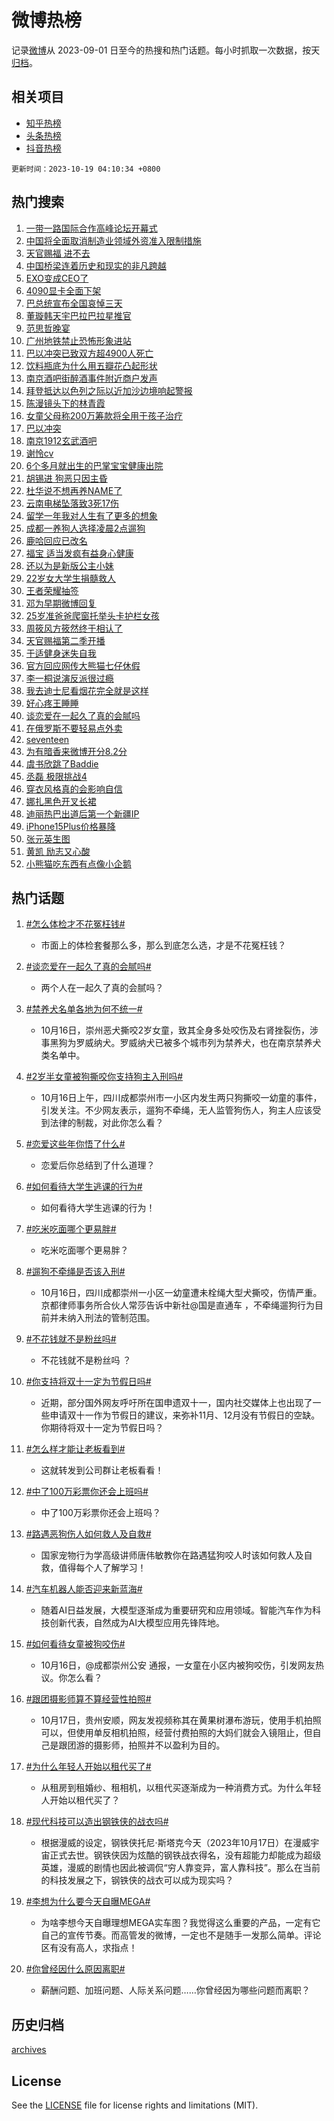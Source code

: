 # 微博热榜

记录[微博](https://www.weibo.com)从 2023-09-01 日至今的热搜和热门话题。每小时抓取一次数据，按天[归档](archives)。

## 相关项目

- [知乎热榜](https://github.com/hotarchive/zhihu)
- [头条热榜](https://github.com/hotarchive/toutiao)
- [抖音热榜](https://github.com/hotarchive/douyin)


`更新时间：2023-10-19 04:10:34 +0800`

## 热门搜索

1. [一带一路国际合作高峰论坛开幕式](https://m.weibo.cn/search?containerid=100103type%3D1%26t%3D10%26q%3D%23%E4%B8%80%E5%B8%A6%E4%B8%80%E8%B7%AF%E5%9B%BD%E9%99%85%E5%90%88%E4%BD%9C%E9%AB%98%E5%B3%B0%E8%AE%BA%E5%9D%9B%E5%BC%80%E5%B9%95%E5%BC%8F%23&stream_entry_id=51&isnewpage=1&extparam=seat%3D1%26filter_type%3Drealtimehot%26stream_entry_id%3D51%26c_type%3D51%26q%3D%2523%25E4%25B8%2580%25E5%25B8%25A6%25E4%25B8%2580%25E8%25B7%25AF%25E5%259B%25BD%25E9%2599%2585%25E5%2590%2588%25E4%25BD%259C%25E9%25AB%2598%25E5%25B3%25B0%25E8%25AE%25BA%25E5%259D%259B%25E5%25BC%2580%25E5%25B9%2595%25E5%25BC%258F%2523%26pos%3D0%26dgr%3D0%26cate%3D10103%26display_time%3D1697659833%26pre_seqid%3D169765983310701757716)
1. [中国将全面取消制造业领域外资准入限制措施](https://m.weibo.cn/search?containerid=100103type%3D1%26t%3D10%26q%3D%23%E4%B8%AD%E5%9B%BD%E5%B0%86%E5%85%A8%E9%9D%A2%E5%8F%96%E6%B6%88%E5%88%B6%E9%80%A0%E4%B8%9A%E9%A2%86%E5%9F%9F%E5%A4%96%E8%B5%84%E5%87%86%E5%85%A5%E9%99%90%E5%88%B6%E6%8E%AA%E6%96%BD%23&stream_entry_id=31&isnewpage=1&extparam=seat%3D1%26dgr%3D0%26filter_type%3Drealtimehot%26stream_entry_id%3D31%26c_type%3D31%26pos%3D0%26cate%3D5001%26lcate%3D5001%26q%3D%2523%25E4%25B8%25AD%25E5%259B%25BD%25E5%25B0%2586%25E5%2585%25A8%25E9%259D%25A2%25E5%258F%2596%25E6%25B6%2588%25E5%2588%25B6%25E9%2580%25A0%25E4%25B8%259A%25E9%25A2%2586%25E5%259F%259F%25E5%25A4%2596%25E8%25B5%2584%25E5%2587%2586%25E5%2585%25A5%25E9%2599%2590%25E5%2588%25B6%25E6%258E%25AA%25E6%2596%25BD%2523%26flag%3D2%26band_rank%3D1%26realpos%3D1%26display_time%3D1697659833%26pre_seqid%3D169765983310701757716)
1. [天官赐福 进不去](https://m.weibo.cn/search?containerid=100103type%3D1%26t%3D10%26q%3D%E5%A4%A9%E5%AE%98%E8%B5%90%E7%A6%8F+%E8%BF%9B%E4%B8%8D%E5%8E%BB&stream_entry_id=31&isnewpage=1&extparam=seat%3D1%26dgr%3D0%26filter_type%3Drealtimehot%26stream_entry_id%3D31%26c_type%3D31%26pos%3D1%26cate%3D5001%26lcate%3D5001%26q%3D%25E5%25A4%25A9%25E5%25AE%2598%25E8%25B5%2590%25E7%25A6%258F%2520%25E8%25BF%259B%25E4%25B8%258D%25E5%258E%25BB%26flag%3D0%26band_rank%3D2%26realpos%3D2%26display_time%3D1697659833%26pre_seqid%3D169765983310701757716)
1. [中国桥梁连着历史和现实的非凡跨越](https://m.weibo.cn/search?containerid=100103type%3D1%26t%3D10%26q%3D%23%E4%B8%AD%E5%9B%BD%E6%A1%A5%E6%A2%81%E8%BF%9E%E7%9D%80%E5%8E%86%E5%8F%B2%E5%92%8C%E7%8E%B0%E5%AE%9E%E7%9A%84%E9%9D%9E%E5%87%A1%E8%B7%A8%E8%B6%8A%23&stream_entry_id=31&isnewpage=1&extparam=seat%3D1%26dgr%3D0%26filter_type%3Drealtimehot%26stream_entry_id%3D31%26c_type%3D31%26pos%3D2%26cate%3D5001%26lcate%3D5001%26q%3D%2523%25E4%25B8%25AD%25E5%259B%25BD%25E6%25A1%25A5%25E6%25A2%2581%25E8%25BF%259E%25E7%259D%2580%25E5%258E%2586%25E5%258F%25B2%25E5%2592%258C%25E7%258E%25B0%25E5%25AE%259E%25E7%259A%2584%25E9%259D%259E%25E5%2587%25A1%25E8%25B7%25A8%25E8%25B6%258A%2523%26flag%3D0%26band_rank%3D3%26realpos%3D3%26display_time%3D1697659833%26pre_seqid%3D169765983310701757716)
1. [EXO变成CEO了](https://m.weibo.cn/search?containerid=100103type%3D1%26t%3D10%26q%3D%23EXO%E5%8F%98%E6%88%90CEO%E4%BA%86%23&stream_entry_id=31&isnewpage=1&extparam=seat%3D1%26dgr%3D0%26filter_type%3Drealtimehot%26stream_entry_id%3D31%26c_type%3D31%26pos%3D3%26cate%3D5001%26lcate%3D5001%26q%3D%2523EXO%25E5%258F%2598%25E6%2588%2590CEO%25E4%25BA%2586%2523%26flag%3D0%26band_rank%3D4%26realpos%3D4%26display_time%3D1697659833%26pre_seqid%3D169765983310701757716)
1. [4090显卡全面下架](https://m.weibo.cn/search?containerid=100103type%3D1%26t%3D10%26q%3D%234090%E6%98%BE%E5%8D%A1%E5%85%A8%E9%9D%A2%E4%B8%8B%E6%9E%B6%23&stream_entry_id=31&isnewpage=1&extparam=seat%3D1%26dgr%3D0%26filter_type%3Drealtimehot%26stream_entry_id%3D31%26c_type%3D31%26pos%3D4%26cate%3D5001%26lcate%3D5001%26q%3D%25234090%25E6%2598%25BE%25E5%258D%25A1%25E5%2585%25A8%25E9%259D%25A2%25E4%25B8%258B%25E6%259E%25B6%2523%26flag%3D0%26band_rank%3D5%26realpos%3D5%26display_time%3D1697659833%26pre_seqid%3D169765983310701757716)
1. [巴总统宣布全国哀悼三天](https://m.weibo.cn/search?containerid=100103type%3D1%26t%3D10%26q%3D%23%E5%B7%B4%E6%80%BB%E7%BB%9F%E5%AE%A3%E5%B8%83%E5%85%A8%E5%9B%BD%E5%93%80%E6%82%BC%E4%B8%89%E5%A4%A9%23&stream_entry_id=31&isnewpage=1&extparam=seat%3D1%26dgr%3D0%26filter_type%3Drealtimehot%26stream_entry_id%3D31%26c_type%3D31%26pos%3D5%26cate%3D5001%26lcate%3D5001%26q%3D%2523%25E5%25B7%25B4%25E6%2580%25BB%25E7%25BB%259F%25E5%25AE%25A3%25E5%25B8%2583%25E5%2585%25A8%25E5%259B%25BD%25E5%2593%2580%25E6%2582%25BC%25E4%25B8%2589%25E5%25A4%25A9%2523%26flag%3D2%26band_rank%3D6%26realpos%3D6%26display_time%3D1697659833%26pre_seqid%3D169765983310701757716)
1. [董璇韩天宇巴拉巴拉星推官](https://m.weibo.cn/search?containerid=100103type%3D1%26t%3D10%26q%3D%23%E8%91%A3%E7%92%87%E9%9F%A9%E5%A4%A9%E5%AE%87%E5%B7%B4%E6%8B%89%E5%B7%B4%E6%8B%89%E6%98%9F%E6%8E%A8%E5%AE%98%23&stream_entry_id=31&isnewpage=1&extparam=seat%3D1%26filter_type%3Drealtimehot%26stream_entry_id%3D31%26c_type%3D31%26pos%3D6%26cate%3D5001%26lcate%3D5001%26adid%3D208255%26dgr%3D0%26q%3D%2523%25E8%2591%25A3%25E7%2592%2587%25E9%259F%25A9%25E5%25A4%25A9%25E5%25AE%2587%25E5%25B7%25B4%25E6%258B%2589%25E5%25B7%25B4%25E6%258B%2589%25E6%2598%259F%25E6%258E%25A8%25E5%25AE%2598%2523%26band_rank%3D7%26topic_ad%3D1%26is_ad_pos%3D1%26display_time%3D1697659833%26pre_seqid%3D169765983310701757716)
1. [范思哲晚宴](https://m.weibo.cn/search?containerid=100103type%3D1%26t%3D10%26q%3D%E8%8C%83%E6%80%9D%E5%93%B2%E6%99%9A%E5%AE%B4&stream_entry_id=31&isnewpage=1&extparam=seat%3D1%26dgr%3D0%26filter_type%3Drealtimehot%26stream_entry_id%3D31%26c_type%3D31%26pos%3D7%26cate%3D5001%26lcate%3D5001%26q%3D%25E8%258C%2583%25E6%2580%259D%25E5%2593%25B2%25E6%2599%259A%25E5%25AE%25B4%26flag%3D16%26band_rank%3D7%26realpos%3D7%26display_time%3D1697659833%26pre_seqid%3D169765983310701757716)
1. [广州地铁禁止恐怖形象进站](https://m.weibo.cn/search?containerid=100103type%3D1%26t%3D10%26q%3D%23%E5%B9%BF%E5%B7%9E%E5%9C%B0%E9%93%81%E7%A6%81%E6%AD%A2%E6%81%90%E6%80%96%E5%BD%A2%E8%B1%A1%E8%BF%9B%E7%AB%99%23&stream_entry_id=31&isnewpage=1&extparam=seat%3D1%26dgr%3D0%26filter_type%3Drealtimehot%26stream_entry_id%3D31%26c_type%3D31%26pos%3D8%26cate%3D5001%26lcate%3D5001%26q%3D%2523%25E5%25B9%25BF%25E5%25B7%259E%25E5%259C%25B0%25E9%2593%2581%25E7%25A6%2581%25E6%25AD%25A2%25E6%2581%2590%25E6%2580%2596%25E5%25BD%25A2%25E8%25B1%25A1%25E8%25BF%259B%25E7%25AB%2599%2523%26flag%3D0%26band_rank%3D8%26realpos%3D8%26display_time%3D1697659833%26pre_seqid%3D169765983310701757716)
1. [巴以冲突已致双方超4900人死亡](https://m.weibo.cn/search?containerid=100103type%3D1%26t%3D10%26q%3D%23%E5%B7%B4%E4%BB%A5%E5%86%B2%E7%AA%81%E5%B7%B2%E8%87%B4%E5%8F%8C%E6%96%B9%E8%B6%854900%E4%BA%BA%E6%AD%BB%E4%BA%A1%23&stream_entry_id=31&isnewpage=1&extparam=seat%3D1%26dgr%3D0%26filter_type%3Drealtimehot%26stream_entry_id%3D31%26c_type%3D31%26pos%3D9%26cate%3D5001%26lcate%3D5001%26q%3D%2523%25E5%25B7%25B4%25E4%25BB%25A5%25E5%2586%25B2%25E7%25AA%2581%25E5%25B7%25B2%25E8%2587%25B4%25E5%258F%258C%25E6%2596%25B9%25E8%25B6%25854900%25E4%25BA%25BA%25E6%25AD%25BB%25E4%25BA%25A1%2523%26flag%3D0%26band_rank%3D9%26realpos%3D9%26display_time%3D1697659833%26pre_seqid%3D169765983310701757716)
1. [饮料瓶底为什么用五瓣花凸起形状](https://m.weibo.cn/search?containerid=100103type%3D1%26t%3D10%26q%3D%E9%A5%AE%E6%96%99%E7%93%B6%E5%BA%95%E4%B8%BA%E4%BB%80%E4%B9%88%E7%94%A8%E4%BA%94%E7%93%A3%E8%8A%B1%E5%87%B8%E8%B5%B7%E5%BD%A2%E7%8A%B6&stream_entry_id=31&isnewpage=1&extparam=seat%3D1%26dgr%3D0%26filter_type%3Drealtimehot%26stream_entry_id%3D31%26c_type%3D31%26pos%3D10%26cate%3D5001%26lcate%3D5001%26q%3D%25E9%25A5%25AE%25E6%2596%2599%25E7%2593%25B6%25E5%25BA%2595%25E4%25B8%25BA%25E4%25BB%2580%25E4%25B9%2588%25E7%2594%25A8%25E4%25BA%2594%25E7%2593%25A3%25E8%258A%25B1%25E5%2587%25B8%25E8%25B5%25B7%25E5%25BD%25A2%25E7%258A%25B6%26flag%3D0%26band_rank%3D10%26realpos%3D10%26display_time%3D1697659833%26pre_seqid%3D169765983310701757716)
1. [南京酒吧街醉酒事件附近商户发声](https://m.weibo.cn/search?containerid=100103type%3D1%26t%3D10%26q%3D%23%E5%8D%97%E4%BA%AC%E9%85%92%E5%90%A7%E8%A1%97%E9%86%89%E9%85%92%E4%BA%8B%E4%BB%B6%E9%99%84%E8%BF%91%E5%95%86%E6%88%B7%E5%8F%91%E5%A3%B0%23&stream_entry_id=31&isnewpage=1&extparam=seat%3D1%26dgr%3D0%26filter_type%3Drealtimehot%26stream_entry_id%3D31%26c_type%3D31%26pos%3D11%26cate%3D5001%26lcate%3D5001%26q%3D%2523%25E5%258D%2597%25E4%25BA%25AC%25E9%2585%2592%25E5%2590%25A7%25E8%25A1%2597%25E9%2586%2589%25E9%2585%2592%25E4%25BA%258B%25E4%25BB%25B6%25E9%2599%2584%25E8%25BF%2591%25E5%2595%2586%25E6%2588%25B7%25E5%258F%2591%25E5%25A3%25B0%2523%26flag%3D2%26band_rank%3D11%26realpos%3D11%26display_time%3D1697659833%26pre_seqid%3D169765983310701757716)
1. [拜登抵达以色列之际以近加沙边境响起警报](https://m.weibo.cn/search?containerid=100103type%3D1%26t%3D10%26q%3D%23%E6%8B%9C%E7%99%BB%E6%8A%B5%E8%BE%BE%E4%BB%A5%E8%89%B2%E5%88%97%E4%B9%8B%E9%99%85%E4%BB%A5%E8%BF%91%E5%8A%A0%E6%B2%99%E8%BE%B9%E5%A2%83%E5%93%8D%E8%B5%B7%E8%AD%A6%E6%8A%A5%23&stream_entry_id=31&isnewpage=1&extparam=seat%3D1%26dgr%3D0%26filter_type%3Drealtimehot%26stream_entry_id%3D31%26c_type%3D31%26pos%3D12%26cate%3D5001%26lcate%3D5001%26q%3D%2523%25E6%258B%259C%25E7%2599%25BB%25E6%258A%25B5%25E8%25BE%25BE%25E4%25BB%25A5%25E8%2589%25B2%25E5%2588%2597%25E4%25B9%258B%25E9%2599%2585%25E4%25BB%25A5%25E8%25BF%2591%25E5%258A%25A0%25E6%25B2%2599%25E8%25BE%25B9%25E5%25A2%2583%25E5%2593%258D%25E8%25B5%25B7%25E8%25AD%25A6%25E6%258A%25A5%2523%26flag%3D0%26band_rank%3D12%26realpos%3D12%26display_time%3D1697659833%26pre_seqid%3D169765983310701757716)
1. [陈漫镜头下的林青霞](https://m.weibo.cn/search?containerid=100103type%3D1%26t%3D10%26q%3D%23%E9%99%88%E6%BC%AB%E9%95%9C%E5%A4%B4%E4%B8%8B%E7%9A%84%E6%9E%97%E9%9D%92%E9%9C%9E%23&stream_entry_id=31&isnewpage=1&extparam=seat%3D1%26dgr%3D0%26filter_type%3Drealtimehot%26stream_entry_id%3D31%26c_type%3D31%26pos%3D13%26cate%3D5001%26lcate%3D5001%26q%3D%2523%25E9%2599%2588%25E6%25BC%25AB%25E9%2595%259C%25E5%25A4%25B4%25E4%25B8%258B%25E7%259A%2584%25E6%259E%2597%25E9%259D%2592%25E9%259C%259E%2523%26flag%3D1%26band_rank%3D13%26realpos%3D13%26display_time%3D1697659833%26pre_seqid%3D169765983310701757716)
1. [女童父母称200万筹款将全用于孩子治疗](https://m.weibo.cn/search?containerid=100103type%3D1%26t%3D10%26q%3D%23%E5%A5%B3%E7%AB%A5%E7%88%B6%E6%AF%8D%E7%A7%B0200%E4%B8%87%E7%AD%B9%E6%AC%BE%E5%B0%86%E5%85%A8%E7%94%A8%E4%BA%8E%E5%AD%A9%E5%AD%90%E6%B2%BB%E7%96%97%23&stream_entry_id=31&isnewpage=1&extparam=seat%3D1%26dgr%3D0%26filter_type%3Drealtimehot%26stream_entry_id%3D31%26c_type%3D31%26pos%3D14%26cate%3D5001%26lcate%3D5001%26q%3D%2523%25E5%25A5%25B3%25E7%25AB%25A5%25E7%2588%25B6%25E6%25AF%258D%25E7%25A7%25B0200%25E4%25B8%2587%25E7%25AD%25B9%25E6%25AC%25BE%25E5%25B0%2586%25E5%2585%25A8%25E7%2594%25A8%25E4%25BA%258E%25E5%25AD%25A9%25E5%25AD%2590%25E6%25B2%25BB%25E7%2596%2597%2523%26flag%3D0%26band_rank%3D14%26realpos%3D14%26display_time%3D1697659833%26pre_seqid%3D169765983310701757716)
1. [巴以冲突](https://m.weibo.cn/search?containerid=100103type%3D1%26t%3D10%26q%3D%23%E5%B7%B4%E4%BB%A5%E5%86%B2%E7%AA%81%23&stream_entry_id=31&isnewpage=1&extparam=seat%3D1%26dgr%3D0%26filter_type%3Drealtimehot%26stream_entry_id%3D31%26c_type%3D31%26pos%3D15%26cate%3D5001%26lcate%3D5001%26q%3D%2523%25E5%25B7%25B4%25E4%25BB%25A5%25E5%2586%25B2%25E7%25AA%2581%2523%26flag%3D0%26band_rank%3D15%26realpos%3D15%26display_time%3D1697659833%26pre_seqid%3D169765983310701757716)
1. [南京1912玄武酒吧](https://m.weibo.cn/search?containerid=100103type%3D1%26t%3D10%26q%3D%23%E5%8D%97%E4%BA%AC1912%E7%8E%84%E6%AD%A6%E9%85%92%E5%90%A7%23&stream_entry_id=31&isnewpage=1&extparam=seat%3D1%26dgr%3D0%26filter_type%3Drealtimehot%26stream_entry_id%3D31%26c_type%3D31%26pos%3D16%26cate%3D5001%26lcate%3D5001%26q%3D%2523%25E5%258D%2597%25E4%25BA%25AC1912%25E7%258E%2584%25E6%25AD%25A6%25E9%2585%2592%25E5%2590%25A7%2523%26flag%3D0%26band_rank%3D16%26realpos%3D16%26display_time%3D1697659833%26pre_seqid%3D169765983310701757716)
1. [谢怜cv](https://m.weibo.cn/search?containerid=100103type%3D1%26t%3D10%26q%3D%E8%B0%A2%E6%80%9Ccv&stream_entry_id=31&isnewpage=1&extparam=seat%3D1%26dgr%3D0%26filter_type%3Drealtimehot%26stream_entry_id%3D31%26c_type%3D31%26pos%3D17%26cate%3D5001%26lcate%3D5001%26q%3D%25E8%25B0%25A2%25E6%2580%259Ccv%26flag%3D0%26band_rank%3D17%26realpos%3D17%26display_time%3D1697659833%26pre_seqid%3D169765983310701757716)
1. [6个多月就出生的巴掌宝宝健康出院](https://m.weibo.cn/search?containerid=100103type%3D1%26t%3D10%26q%3D%236%E4%B8%AA%E5%A4%9A%E6%9C%88%E5%B0%B1%E5%87%BA%E7%94%9F%E7%9A%84%E5%B7%B4%E6%8E%8C%E5%AE%9D%E5%AE%9D%E5%81%A5%E5%BA%B7%E5%87%BA%E9%99%A2%23&stream_entry_id=31&isnewpage=1&extparam=seat%3D1%26dgr%3D0%26filter_type%3Drealtimehot%26stream_entry_id%3D31%26c_type%3D31%26pos%3D18%26cate%3D5001%26lcate%3D5001%26q%3D%25236%25E4%25B8%25AA%25E5%25A4%259A%25E6%259C%2588%25E5%25B0%25B1%25E5%2587%25BA%25E7%2594%259F%25E7%259A%2584%25E5%25B7%25B4%25E6%258E%258C%25E5%25AE%259D%25E5%25AE%259D%25E5%2581%25A5%25E5%25BA%25B7%25E5%2587%25BA%25E9%2599%25A2%2523%26flag%3D32768%26band_rank%3D18%26realpos%3D18%26display_time%3D1697659833%26pre_seqid%3D169765983310701757716)
1. [胡锡进 狗恶只因主昏](https://m.weibo.cn/search?containerid=100103type%3D1%26t%3D10%26q%3D%E8%83%A1%E9%94%A1%E8%BF%9B+%E7%8B%97%E6%81%B6%E5%8F%AA%E5%9B%A0%E4%B8%BB%E6%98%8F&stream_entry_id=31&isnewpage=1&extparam=seat%3D1%26dgr%3D0%26filter_type%3Drealtimehot%26stream_entry_id%3D31%26c_type%3D31%26pos%3D19%26cate%3D5001%26lcate%3D5001%26q%3D%25E8%2583%25A1%25E9%2594%25A1%25E8%25BF%259B%2520%25E7%258B%2597%25E6%2581%25B6%25E5%258F%25AA%25E5%259B%25A0%25E4%25B8%25BB%25E6%2598%258F%26flag%3D0%26band_rank%3D19%26realpos%3D19%26display_time%3D1697659833%26pre_seqid%3D169765983310701757716)
1. [杜华说不想再养NAME了](https://m.weibo.cn/search?containerid=100103type%3D1%26t%3D10%26q%3D%23%E6%9D%9C%E5%8D%8E%E8%AF%B4%E4%B8%8D%E6%83%B3%E5%86%8D%E5%85%BBNAME%E4%BA%86%23&stream_entry_id=31&isnewpage=1&extparam=seat%3D1%26dgr%3D0%26filter_type%3Drealtimehot%26stream_entry_id%3D31%26c_type%3D31%26pos%3D20%26cate%3D5001%26lcate%3D5001%26q%3D%2523%25E6%259D%259C%25E5%258D%258E%25E8%25AF%25B4%25E4%25B8%258D%25E6%2583%25B3%25E5%2586%258D%25E5%2585%25BBNAME%25E4%25BA%2586%2523%26flag%3D0%26band_rank%3D20%26realpos%3D20%26display_time%3D1697659833%26pre_seqid%3D169765983310701757716)
1. [云南电梯坠落致3死17伤](https://m.weibo.cn/search?containerid=100103type%3D1%26t%3D10%26q%3D%23%E4%BA%91%E5%8D%97%E7%94%B5%E6%A2%AF%E5%9D%A0%E8%90%BD%E8%87%B43%E6%AD%BB17%E4%BC%A4%23&stream_entry_id=31&isnewpage=1&extparam=seat%3D1%26dgr%3D0%26filter_type%3Drealtimehot%26stream_entry_id%3D31%26c_type%3D31%26pos%3D21%26cate%3D5001%26lcate%3D5001%26q%3D%2523%25E4%25BA%2591%25E5%258D%2597%25E7%2594%25B5%25E6%25A2%25AF%25E5%259D%25A0%25E8%2590%25BD%25E8%2587%25B43%25E6%25AD%25BB17%25E4%25BC%25A4%2523%26flag%3D2%26band_rank%3D21%26realpos%3D21%26display_time%3D1697659833%26pre_seqid%3D169765983310701757716)
1. [留学一年我对人生有了更多的想象](https://m.weibo.cn/search?containerid=100103type%3D1%26t%3D10%26q%3D%E7%95%99%E5%AD%A6%E4%B8%80%E5%B9%B4%E6%88%91%E5%AF%B9%E4%BA%BA%E7%94%9F%E6%9C%89%E4%BA%86%E6%9B%B4%E5%A4%9A%E7%9A%84%E6%83%B3%E8%B1%A1&stream_entry_id=31&isnewpage=1&extparam=seat%3D1%26dgr%3D0%26filter_type%3Drealtimehot%26stream_entry_id%3D31%26c_type%3D31%26pos%3D22%26cate%3D5001%26lcate%3D5001%26q%3D%25E7%2595%2599%25E5%25AD%25A6%25E4%25B8%2580%25E5%25B9%25B4%25E6%2588%2591%25E5%25AF%25B9%25E4%25BA%25BA%25E7%2594%259F%25E6%259C%2589%25E4%25BA%2586%25E6%259B%25B4%25E5%25A4%259A%25E7%259A%2584%25E6%2583%25B3%25E8%25B1%25A1%26flag%3D0%26band_rank%3D22%26realpos%3D22%26display_time%3D1697659833%26pre_seqid%3D169765983310701757716)
1. [成都一养狗人选择凌晨2点遛狗](https://m.weibo.cn/search?containerid=100103type%3D1%26t%3D10%26q%3D%23%E6%88%90%E9%83%BD%E4%B8%80%E5%85%BB%E7%8B%97%E4%BA%BA%E9%80%89%E6%8B%A9%E5%87%8C%E6%99%A82%E7%82%B9%E9%81%9B%E7%8B%97%23&stream_entry_id=31&isnewpage=1&extparam=seat%3D1%26dgr%3D0%26filter_type%3Drealtimehot%26stream_entry_id%3D31%26c_type%3D31%26pos%3D23%26cate%3D5001%26lcate%3D5001%26q%3D%2523%25E6%2588%2590%25E9%2583%25BD%25E4%25B8%2580%25E5%2585%25BB%25E7%258B%2597%25E4%25BA%25BA%25E9%2580%2589%25E6%258B%25A9%25E5%2587%258C%25E6%2599%25A82%25E7%2582%25B9%25E9%2581%259B%25E7%258B%2597%2523%26flag%3D0%26band_rank%3D23%26realpos%3D23%26display_time%3D1697659833%26pre_seqid%3D169765983310701757716)
1. [鹿哈回应已改名](https://m.weibo.cn/search?containerid=100103type%3D1%26t%3D10%26q%3D%23%E9%B9%BF%E5%93%88%E5%9B%9E%E5%BA%94%E5%B7%B2%E6%94%B9%E5%90%8D%23&stream_entry_id=31&isnewpage=1&extparam=seat%3D1%26dgr%3D0%26filter_type%3Drealtimehot%26stream_entry_id%3D31%26c_type%3D31%26pos%3D24%26cate%3D5001%26lcate%3D5001%26q%3D%2523%25E9%25B9%25BF%25E5%2593%2588%25E5%259B%259E%25E5%25BA%2594%25E5%25B7%25B2%25E6%2594%25B9%25E5%2590%258D%2523%26flag%3D0%26band_rank%3D24%26realpos%3D24%26display_time%3D1697659833%26pre_seqid%3D169765983310701757716)
1. [福宝 适当发疯有益身心健康](https://m.weibo.cn/search?containerid=100103type%3D1%26t%3D10%26q%3D%E7%A6%8F%E5%AE%9D+%E9%80%82%E5%BD%93%E5%8F%91%E7%96%AF%E6%9C%89%E7%9B%8A%E8%BA%AB%E5%BF%83%E5%81%A5%E5%BA%B7&stream_entry_id=31&isnewpage=1&extparam=seat%3D1%26dgr%3D0%26filter_type%3Drealtimehot%26stream_entry_id%3D31%26c_type%3D31%26pos%3D25%26cate%3D5001%26lcate%3D5001%26q%3D%25E7%25A6%258F%25E5%25AE%259D%2520%25E9%2580%2582%25E5%25BD%2593%25E5%258F%2591%25E7%2596%25AF%25E6%259C%2589%25E7%259B%258A%25E8%25BA%25AB%25E5%25BF%2583%25E5%2581%25A5%25E5%25BA%25B7%26flag%3D0%26band_rank%3D25%26realpos%3D25%26display_time%3D1697659833%26pre_seqid%3D169765983310701757716)
1. [还以为是新版公主小妹](https://m.weibo.cn/search?containerid=100103type%3D1%26t%3D10%26q%3D%E8%BF%98%E4%BB%A5%E4%B8%BA%E6%98%AF%E6%96%B0%E7%89%88%E5%85%AC%E4%B8%BB%E5%B0%8F%E5%A6%B9&stream_entry_id=31&isnewpage=1&extparam=seat%3D1%26dgr%3D0%26filter_type%3Drealtimehot%26stream_entry_id%3D31%26c_type%3D31%26pos%3D26%26cate%3D5001%26lcate%3D5001%26q%3D%25E8%25BF%2598%25E4%25BB%25A5%25E4%25B8%25BA%25E6%2598%25AF%25E6%2596%25B0%25E7%2589%2588%25E5%2585%25AC%25E4%25B8%25BB%25E5%25B0%258F%25E5%25A6%25B9%26flag%3D0%26band_rank%3D26%26realpos%3D26%26display_time%3D1697659833%26pre_seqid%3D169765983310701757716)
1. [22岁女大学生捐髓救人](https://m.weibo.cn/search?containerid=100103type%3D1%26t%3D10%26q%3D%2322%E5%B2%81%E5%A5%B3%E5%A4%A7%E5%AD%A6%E7%94%9F%E6%8D%90%E9%AB%93%E6%95%91%E4%BA%BA%23&stream_entry_id=31&isnewpage=1&extparam=seat%3D1%26dgr%3D0%26filter_type%3Drealtimehot%26stream_entry_id%3D31%26c_type%3D31%26pos%3D27%26cate%3D5001%26lcate%3D5001%26q%3D%252322%25E5%25B2%2581%25E5%25A5%25B3%25E5%25A4%25A7%25E5%25AD%25A6%25E7%2594%259F%25E6%258D%2590%25E9%25AB%2593%25E6%2595%2591%25E4%25BA%25BA%2523%26flag%3D32768%26band_rank%3D27%26realpos%3D27%26display_time%3D1697659833%26pre_seqid%3D169765983310701757716)
1. [王者荣耀抽签](https://m.weibo.cn/search?containerid=100103type%3D1%26t%3D10%26q%3D%23%E7%8E%8B%E8%80%85%E8%8D%A3%E8%80%80%E6%8A%BD%E7%AD%BE%23&stream_entry_id=31&isnewpage=1&extparam=seat%3D1%26dgr%3D0%26filter_type%3Drealtimehot%26stream_entry_id%3D31%26c_type%3D31%26pos%3D28%26cate%3D5001%26lcate%3D5001%26q%3D%2523%25E7%258E%258B%25E8%2580%2585%25E8%258D%25A3%25E8%2580%2580%25E6%258A%25BD%25E7%25AD%25BE%2523%26flag%3D0%26band_rank%3D28%26realpos%3D28%26display_time%3D1697659833%26pre_seqid%3D169765983310701757716)
1. [邓为早期微博回复](https://m.weibo.cn/search?containerid=100103type%3D1%26t%3D10%26q%3D%23%E9%82%93%E4%B8%BA%E6%97%A9%E6%9C%9F%E5%BE%AE%E5%8D%9A%E5%9B%9E%E5%A4%8D%23&stream_entry_id=31&isnewpage=1&extparam=seat%3D1%26dgr%3D0%26filter_type%3Drealtimehot%26stream_entry_id%3D31%26c_type%3D31%26pos%3D29%26cate%3D5001%26lcate%3D5001%26q%3D%2523%25E9%2582%2593%25E4%25B8%25BA%25E6%2597%25A9%25E6%259C%259F%25E5%25BE%25AE%25E5%258D%259A%25E5%259B%259E%25E5%25A4%258D%2523%26flag%3D0%26band_rank%3D29%26realpos%3D29%26display_time%3D1697659833%26pre_seqid%3D169765983310701757716)
1. [25岁准爸爸爬窗托举头卡护栏女孩](https://m.weibo.cn/search?containerid=100103type%3D1%26t%3D10%26q%3D%2325%E5%B2%81%E5%87%86%E7%88%B8%E7%88%B8%E7%88%AC%E7%AA%97%E6%89%98%E4%B8%BE%E5%A4%B4%E5%8D%A1%E6%8A%A4%E6%A0%8F%E5%A5%B3%E5%AD%A9%23&stream_entry_id=31&isnewpage=1&extparam=seat%3D1%26dgr%3D0%26filter_type%3Drealtimehot%26stream_entry_id%3D31%26c_type%3D31%26pos%3D30%26cate%3D5001%26lcate%3D5001%26q%3D%252325%25E5%25B2%2581%25E5%2587%2586%25E7%2588%25B8%25E7%2588%25B8%25E7%2588%25AC%25E7%25AA%2597%25E6%2589%2598%25E4%25B8%25BE%25E5%25A4%25B4%25E5%258D%25A1%25E6%258A%25A4%25E6%25A0%258F%25E5%25A5%25B3%25E5%25AD%25A9%2523%26flag%3D32768%26band_rank%3D30%26realpos%3D30%26display_time%3D1697659833%26pre_seqid%3D169765983310701757716)
1. [周筱风方筱然终于相认了](https://m.weibo.cn/search?containerid=100103type%3D1%26t%3D10%26q%3D%23%E5%91%A8%E7%AD%B1%E9%A3%8E%E6%96%B9%E7%AD%B1%E7%84%B6%E7%BB%88%E4%BA%8E%E7%9B%B8%E8%AE%A4%E4%BA%86%23&stream_entry_id=31&isnewpage=1&extparam=seat%3D1%26dgr%3D0%26filter_type%3Drealtimehot%26stream_entry_id%3D31%26c_type%3D31%26pos%3D31%26cate%3D5001%26lcate%3D5001%26q%3D%2523%25E5%2591%25A8%25E7%25AD%25B1%25E9%25A3%258E%25E6%2596%25B9%25E7%25AD%25B1%25E7%2584%25B6%25E7%25BB%2588%25E4%25BA%258E%25E7%259B%25B8%25E8%25AE%25A4%25E4%25BA%2586%2523%26flag%3D0%26band_rank%3D31%26realpos%3D31%26display_time%3D1697659833%26pre_seqid%3D169765983310701757716)
1. [天官赐福第二季开播](https://m.weibo.cn/search?containerid=100103type%3D1%26t%3D10%26q%3D%E5%A4%A9%E5%AE%98%E8%B5%90%E7%A6%8F%E7%AC%AC%E4%BA%8C%E5%AD%A3%E5%BC%80%E6%92%AD&stream_entry_id=31&isnewpage=1&extparam=seat%3D1%26dgr%3D0%26filter_type%3Drealtimehot%26stream_entry_id%3D31%26c_type%3D31%26pos%3D32%26cate%3D5001%26lcate%3D5001%26q%3D%25E5%25A4%25A9%25E5%25AE%2598%25E8%25B5%2590%25E7%25A6%258F%25E7%25AC%25AC%25E4%25BA%258C%25E5%25AD%25A3%25E5%25BC%2580%25E6%2592%25AD%26flag%3D0%26band_rank%3D32%26realpos%3D32%26display_time%3D1697659833%26pre_seqid%3D169765983310701757716)
1. [于适健身迷失自我](https://m.weibo.cn/search?containerid=100103type%3D1%26t%3D10%26q%3D%E4%BA%8E%E9%80%82%E5%81%A5%E8%BA%AB%E8%BF%B7%E5%A4%B1%E8%87%AA%E6%88%91&stream_entry_id=31&isnewpage=1&extparam=seat%3D1%26dgr%3D0%26filter_type%3Drealtimehot%26stream_entry_id%3D31%26c_type%3D31%26pos%3D33%26cate%3D5001%26lcate%3D5001%26q%3D%25E4%25BA%258E%25E9%2580%2582%25E5%2581%25A5%25E8%25BA%25AB%25E8%25BF%25B7%25E5%25A4%25B1%25E8%2587%25AA%25E6%2588%2591%26flag%3D0%26band_rank%3D33%26realpos%3D33%26display_time%3D1697659833%26pre_seqid%3D169765983310701757716)
1. [官方回应网传大熊猫七仔休假](https://m.weibo.cn/search?containerid=100103type%3D1%26t%3D10%26q%3D%23%E5%AE%98%E6%96%B9%E5%9B%9E%E5%BA%94%E7%BD%91%E4%BC%A0%E5%A4%A7%E7%86%8A%E7%8C%AB%E4%B8%83%E4%BB%94%E4%BC%91%E5%81%87%23&stream_entry_id=31&isnewpage=1&extparam=seat%3D1%26dgr%3D0%26filter_type%3Drealtimehot%26stream_entry_id%3D31%26c_type%3D31%26pos%3D34%26cate%3D5001%26lcate%3D5001%26q%3D%2523%25E5%25AE%2598%25E6%2596%25B9%25E5%259B%259E%25E5%25BA%2594%25E7%25BD%2591%25E4%25BC%25A0%25E5%25A4%25A7%25E7%2586%258A%25E7%258C%25AB%25E4%25B8%2583%25E4%25BB%2594%25E4%25BC%2591%25E5%2581%2587%2523%26flag%3D32768%26band_rank%3D34%26realpos%3D34%26display_time%3D1697659833%26pre_seqid%3D169765983310701757716)
1. [李一桐说演反派很过瘾](https://m.weibo.cn/search?containerid=100103type%3D1%26t%3D10%26q%3D%23%E6%9D%8E%E4%B8%80%E6%A1%90%E8%AF%B4%E6%BC%94%E5%8F%8D%E6%B4%BE%E5%BE%88%E8%BF%87%E7%98%BE%23&stream_entry_id=31&isnewpage=1&extparam=seat%3D1%26dgr%3D0%26filter_type%3Drealtimehot%26stream_entry_id%3D31%26c_type%3D31%26pos%3D35%26cate%3D5001%26lcate%3D5001%26q%3D%2523%25E6%259D%258E%25E4%25B8%2580%25E6%25A1%2590%25E8%25AF%25B4%25E6%25BC%2594%25E5%258F%258D%25E6%25B4%25BE%25E5%25BE%2588%25E8%25BF%2587%25E7%2598%25BE%2523%26flag%3D1%26band_rank%3D35%26realpos%3D35%26display_time%3D1697659833%26pre_seqid%3D169765983310701757716)
1. [我去迪士尼看烟花完全就是这样](https://m.weibo.cn/search?containerid=100103type%3D1%26t%3D10%26q%3D%E6%88%91%E5%8E%BB%E8%BF%AA%E5%A3%AB%E5%B0%BC%E7%9C%8B%E7%83%9F%E8%8A%B1%E5%AE%8C%E5%85%A8%E5%B0%B1%E6%98%AF%E8%BF%99%E6%A0%B7&stream_entry_id=31&isnewpage=1&extparam=seat%3D1%26dgr%3D0%26filter_type%3Drealtimehot%26stream_entry_id%3D31%26c_type%3D31%26pos%3D36%26cate%3D5001%26lcate%3D5001%26q%3D%25E6%2588%2591%25E5%258E%25BB%25E8%25BF%25AA%25E5%25A3%25AB%25E5%25B0%25BC%25E7%259C%258B%25E7%2583%259F%25E8%258A%25B1%25E5%25AE%258C%25E5%2585%25A8%25E5%25B0%25B1%25E6%2598%25AF%25E8%25BF%2599%25E6%25A0%25B7%26flag%3D1%26band_rank%3D36%26realpos%3D36%26display_time%3D1697659833%26pre_seqid%3D169765983310701757716)
1. [好心疼王睡睡](https://m.weibo.cn/search?containerid=100103type%3D1%26t%3D10%26q%3D%23%E5%A5%BD%E5%BF%83%E7%96%BC%E7%8E%8B%E7%9D%A1%E7%9D%A1%23&stream_entry_id=31&isnewpage=1&extparam=seat%3D1%26dgr%3D0%26filter_type%3Drealtimehot%26stream_entry_id%3D31%26c_type%3D31%26pos%3D37%26cate%3D5001%26lcate%3D5001%26q%3D%2523%25E5%25A5%25BD%25E5%25BF%2583%25E7%2596%25BC%25E7%258E%258B%25E7%259D%25A1%25E7%259D%25A1%2523%26flag%3D0%26band_rank%3D37%26realpos%3D37%26display_time%3D1697659833%26pre_seqid%3D169765983310701757716)
1. [谈恋爱在一起久了真的会腻吗](https://m.weibo.cn/search?containerid=100103type%3D1%26t%3D10%26q%3D%23%E8%B0%88%E6%81%8B%E7%88%B1%E5%9C%A8%E4%B8%80%E8%B5%B7%E4%B9%85%E4%BA%86%E7%9C%9F%E7%9A%84%E4%BC%9A%E8%85%BB%E5%90%97%23&stream_entry_id=31&isnewpage=1&extparam=seat%3D1%26dgr%3D0%26filter_type%3Drealtimehot%26stream_entry_id%3D31%26c_type%3D31%26pos%3D38%26cate%3D5001%26lcate%3D5001%26q%3D%2523%25E8%25B0%2588%25E6%2581%258B%25E7%2588%25B1%25E5%259C%25A8%25E4%25B8%2580%25E8%25B5%25B7%25E4%25B9%2585%25E4%25BA%2586%25E7%259C%259F%25E7%259A%2584%25E4%25BC%259A%25E8%2585%25BB%25E5%2590%2597%2523%26flag%3D0%26band_rank%3D38%26realpos%3D38%26display_time%3D1697659833%26pre_seqid%3D169765983310701757716)
1. [在俄罗斯不要轻易点外卖](https://m.weibo.cn/search?containerid=100103type%3D1%26t%3D10%26q%3D%23%E5%9C%A8%E4%BF%84%E7%BD%97%E6%96%AF%E4%B8%8D%E8%A6%81%E8%BD%BB%E6%98%93%E7%82%B9%E5%A4%96%E5%8D%96%23&stream_entry_id=31&isnewpage=1&extparam=seat%3D1%26dgr%3D0%26filter_type%3Drealtimehot%26stream_entry_id%3D31%26c_type%3D31%26pos%3D39%26cate%3D5001%26lcate%3D5001%26q%3D%2523%25E5%259C%25A8%25E4%25BF%2584%25E7%25BD%2597%25E6%2596%25AF%25E4%25B8%258D%25E8%25A6%2581%25E8%25BD%25BB%25E6%2598%2593%25E7%2582%25B9%25E5%25A4%2596%25E5%258D%2596%2523%26flag%3D0%26band_rank%3D39%26realpos%3D39%26display_time%3D1697659833%26pre_seqid%3D169765983310701757716)
1. [seventeen](https://m.weibo.cn/search?containerid=100103type%3D1%26t%3D10%26q%3Dseventeen&stream_entry_id=31&isnewpage=1&extparam=seat%3D1%26dgr%3D0%26filter_type%3Drealtimehot%26stream_entry_id%3D31%26c_type%3D31%26pos%3D40%26cate%3D5001%26lcate%3D5001%26q%3Dseventeen%26flag%3D0%26band_rank%3D40%26realpos%3D40%26display_time%3D1697659833%26pre_seqid%3D169765983310701757716)
1. [为有暗香来微博开分8.2分](https://m.weibo.cn/search?containerid=100103type%3D1%26t%3D10%26q%3D%23%E4%B8%BA%E6%9C%89%E6%9A%97%E9%A6%99%E6%9D%A5%E5%BE%AE%E5%8D%9A%E5%BC%80%E5%88%868.2%E5%88%86%23&stream_entry_id=31&isnewpage=1&extparam=seat%3D1%26dgr%3D0%26filter_type%3Drealtimehot%26stream_entry_id%3D31%26c_type%3D31%26pos%3D41%26cate%3D5001%26lcate%3D5001%26q%3D%2523%25E4%25B8%25BA%25E6%259C%2589%25E6%259A%2597%25E9%25A6%2599%25E6%259D%25A5%25E5%25BE%25AE%25E5%258D%259A%25E5%25BC%2580%25E5%2588%25868.2%25E5%2588%2586%2523%26flag%3D0%26band_rank%3D41%26realpos%3D41%26display_time%3D1697659833%26pre_seqid%3D169765983310701757716)
1. [虞书欣跳了Baddie](https://m.weibo.cn/search?containerid=100103type%3D1%26t%3D10%26q%3D%23%E8%99%9E%E4%B9%A6%E6%AC%A3%E8%B7%B3%E4%BA%86Baddie%23&stream_entry_id=31&isnewpage=1&extparam=seat%3D1%26dgr%3D0%26filter_type%3Drealtimehot%26stream_entry_id%3D31%26c_type%3D31%26pos%3D42%26cate%3D5001%26lcate%3D5001%26q%3D%2523%25E8%2599%259E%25E4%25B9%25A6%25E6%25AC%25A3%25E8%25B7%25B3%25E4%25BA%2586Baddie%2523%26flag%3D0%26band_rank%3D42%26realpos%3D42%26display_time%3D1697659833%26pre_seqid%3D169765983310701757716)
1. [丞磊 极限挑战4](https://m.weibo.cn/search?containerid=100103type%3D1%26t%3D10%26q%3D%E4%B8%9E%E7%A3%8A+%E6%9E%81%E9%99%90%E6%8C%91%E6%88%984&stream_entry_id=31&isnewpage=1&extparam=seat%3D1%26dgr%3D0%26filter_type%3Drealtimehot%26stream_entry_id%3D31%26c_type%3D31%26pos%3D43%26cate%3D5001%26lcate%3D5001%26q%3D%25E4%25B8%259E%25E7%25A3%258A%2520%25E6%259E%2581%25E9%2599%2590%25E6%258C%2591%25E6%2588%25984%26flag%3D0%26band_rank%3D43%26realpos%3D43%26display_time%3D1697659833%26pre_seqid%3D169765983310701757716)
1. [穿衣风格真的会影响自信](https://m.weibo.cn/search?containerid=100103type%3D1%26t%3D10%26q%3D%23%E7%A9%BF%E8%A1%A3%E9%A3%8E%E6%A0%BC%E7%9C%9F%E7%9A%84%E4%BC%9A%E5%BD%B1%E5%93%8D%E8%87%AA%E4%BF%A1%23&stream_entry_id=31&isnewpage=1&extparam=seat%3D1%26dgr%3D0%26filter_type%3Drealtimehot%26stream_entry_id%3D31%26c_type%3D31%26pos%3D44%26cate%3D5001%26lcate%3D5001%26q%3D%2523%25E7%25A9%25BF%25E8%25A1%25A3%25E9%25A3%258E%25E6%25A0%25BC%25E7%259C%259F%25E7%259A%2584%25E4%25BC%259A%25E5%25BD%25B1%25E5%2593%258D%25E8%2587%25AA%25E4%25BF%25A1%2523%26flag%3D0%26band_rank%3D44%26realpos%3D44%26display_time%3D1697659833%26pre_seqid%3D169765983310701757716)
1. [娜扎黑色开叉长裙](https://m.weibo.cn/search?containerid=100103type%3D1%26t%3D10%26q%3D%23%E5%A8%9C%E6%89%8E%E9%BB%91%E8%89%B2%E5%BC%80%E5%8F%89%E9%95%BF%E8%A3%99%23&stream_entry_id=31&isnewpage=1&extparam=seat%3D1%26dgr%3D0%26filter_type%3Drealtimehot%26stream_entry_id%3D31%26c_type%3D31%26pos%3D45%26cate%3D5001%26lcate%3D5001%26q%3D%2523%25E5%25A8%259C%25E6%2589%258E%25E9%25BB%2591%25E8%2589%25B2%25E5%25BC%2580%25E5%258F%2589%25E9%2595%25BF%25E8%25A3%2599%2523%26flag%3D0%26band_rank%3D45%26realpos%3D45%26display_time%3D1697659833%26pre_seqid%3D169765983310701757716)
1. [迪丽热巴出道后第一个新疆IP](https://m.weibo.cn/search?containerid=100103type%3D1%26t%3D10%26q%3D%23%E8%BF%AA%E4%B8%BD%E7%83%AD%E5%B7%B4%E5%87%BA%E9%81%93%E5%90%8E%E7%AC%AC%E4%B8%80%E4%B8%AA%E6%96%B0%E7%96%86IP%23&stream_entry_id=31&isnewpage=1&extparam=seat%3D1%26dgr%3D0%26filter_type%3Drealtimehot%26stream_entry_id%3D31%26c_type%3D31%26pos%3D46%26cate%3D5001%26lcate%3D5001%26q%3D%2523%25E8%25BF%25AA%25E4%25B8%25BD%25E7%2583%25AD%25E5%25B7%25B4%25E5%2587%25BA%25E9%2581%2593%25E5%2590%258E%25E7%25AC%25AC%25E4%25B8%2580%25E4%25B8%25AA%25E6%2596%25B0%25E7%2596%2586IP%2523%26flag%3D0%26band_rank%3D46%26realpos%3D46%26display_time%3D1697659833%26pre_seqid%3D169765983310701757716)
1. [iPhone15Plus价格暴降](https://m.weibo.cn/search?containerid=100103type%3D1%26t%3D10%26q%3D%23iPhone15Plus%E4%BB%B7%E6%A0%BC%E6%9A%B4%E9%99%8D%23&stream_entry_id=31&isnewpage=1&extparam=seat%3D1%26dgr%3D0%26filter_type%3Drealtimehot%26stream_entry_id%3D31%26c_type%3D31%26pos%3D47%26cate%3D5001%26lcate%3D5001%26q%3D%2523iPhone15Plus%25E4%25BB%25B7%25E6%25A0%25BC%25E6%259A%25B4%25E9%2599%258D%2523%26flag%3D0%26band_rank%3D47%26realpos%3D47%26display_time%3D1697659833%26pre_seqid%3D169765983310701757716)
1. [张元英生图](https://m.weibo.cn/search?containerid=100103type%3D1%26t%3D10%26q%3D%E5%BC%A0%E5%85%83%E8%8B%B1%E7%94%9F%E5%9B%BE&stream_entry_id=31&isnewpage=1&extparam=seat%3D1%26dgr%3D0%26filter_type%3Drealtimehot%26stream_entry_id%3D31%26c_type%3D31%26pos%3D48%26cate%3D5001%26lcate%3D5001%26q%3D%25E5%25BC%25A0%25E5%2585%2583%25E8%258B%25B1%25E7%2594%259F%25E5%259B%25BE%26flag%3D0%26band_rank%3D48%26realpos%3D48%26display_time%3D1697659833%26pre_seqid%3D169765983310701757716)
1. [黄凯 励志又心酸](https://m.weibo.cn/search?containerid=100103type%3D1%26t%3D10%26q%3D%E9%BB%84%E5%87%AF+%E5%8A%B1%E5%BF%97%E5%8F%88%E5%BF%83%E9%85%B8&stream_entry_id=31&isnewpage=1&extparam=seat%3D1%26dgr%3D0%26filter_type%3Drealtimehot%26stream_entry_id%3D31%26c_type%3D31%26pos%3D49%26cate%3D5001%26lcate%3D5001%26q%3D%25E9%25BB%2584%25E5%2587%25AF%2520%25E5%258A%25B1%25E5%25BF%2597%25E5%258F%2588%25E5%25BF%2583%25E9%2585%25B8%26flag%3D0%26band_rank%3D49%26realpos%3D49%26display_time%3D1697659833%26pre_seqid%3D169765983310701757716)
1. [小熊猫吃东西有点像小企鹅](https://m.weibo.cn/search?containerid=100103type%3D1%26t%3D10%26q%3D%E5%B0%8F%E7%86%8A%E7%8C%AB%E5%90%83%E4%B8%9C%E8%A5%BF%E6%9C%89%E7%82%B9%E5%83%8F%E5%B0%8F%E4%BC%81%E9%B9%85&stream_entry_id=31&isnewpage=1&extparam=seat%3D1%26dgr%3D0%26filter_type%3Drealtimehot%26stream_entry_id%3D31%26c_type%3D31%26pos%3D50%26cate%3D5001%26lcate%3D5001%26q%3D%25E5%25B0%258F%25E7%2586%258A%25E7%258C%25AB%25E5%2590%2583%25E4%25B8%259C%25E8%25A5%25BF%25E6%259C%2589%25E7%2582%25B9%25E5%2583%258F%25E5%25B0%258F%25E4%25BC%2581%25E9%25B9%2585%26flag%3D0%26band_rank%3D50%26realpos%3D50%26display_time%3D1697659833%26pre_seqid%3D169765983310701757716)

## 热门话题

1. [#怎么体检才不花冤枉钱#](https://m.weibo.cn/search?containerid=231522type%3D1%26t%3D10%26q%3D%23%E6%80%8E%E4%B9%88%E4%BD%93%E6%A3%80%E6%89%8D%E4%B8%8D%E8%8A%B1%E5%86%A4%E6%9E%89%E9%92%B1%23&stream_entry_id=128&isnewpage=1&extparam=seat%3D1%26lcate%3D5004%26dgr%3D0%26c_type%3D128%26pos%3D1-0-0%26unitid%3D1697595772726%26cate%3D5004%26display_time%3D1697659834%26pre_seqid%3D169765983415908175186)
    - 市面上的体检套餐那么多，那么到底怎么选，才是不花冤枉钱？

1. [#谈恋爱在一起久了真的会腻吗#](https://m.weibo.cn/search?containerid=231522type%3D1%26t%3D10%26q%3D%23%E8%B0%88%E6%81%8B%E7%88%B1%E5%9C%A8%E4%B8%80%E8%B5%B7%E4%B9%85%E4%BA%86%E7%9C%9F%E7%9A%84%E4%BC%9A%E8%85%BB%E5%90%97%23&stream_entry_id=128&isnewpage=1&extparam=seat%3D1%26lcate%3D5004%26dgr%3D0%26c_type%3D128%26pos%3D1-0-1%26unitid%3D1697638095915%26cate%3D5004%26display_time%3D1697659834%26pre_seqid%3D169765983415908175186)
    - 两个人在一起久了真的会腻吗？

1. [#禁养犬名单各地为何不统一#](https://m.weibo.cn/search?containerid=231522type%3D1%26t%3D10%26q%3D%23%E7%A6%81%E5%85%BB%E7%8A%AC%E5%90%8D%E5%8D%95%E5%90%84%E5%9C%B0%E4%B8%BA%E4%BD%95%E4%B8%8D%E7%BB%9F%E4%B8%80%23&stream_entry_id=128&isnewpage=1&extparam=seat%3D1%26lcate%3D5004%26dgr%3D0%26c_type%3D128%26pos%3D1-0-2%26unitid%3D1697538753777%26cate%3D5004%26display_time%3D1697659834%26pre_seqid%3D169765983415908175186)
    - 10月16日，崇州恶犬撕咬2岁女童，致其全身多处咬伤及右肾挫裂伤，涉事黑狗为罗威纳犬。罗威纳犬已被多个城市列为禁养犬，也在南京禁养犬类名单中。

1. [#2岁半女童被狗撕咬你支持狗主入刑吗#](https://m.weibo.cn/search?containerid=231522type%3D1%26t%3D10%26q%3D%232%E5%B2%81%E5%8D%8A%E5%A5%B3%E7%AB%A5%E8%A2%AB%E7%8B%97%E6%92%95%E5%92%AC%E4%BD%A0%E6%94%AF%E6%8C%81%E7%8B%97%E4%B8%BB%E5%85%A5%E5%88%91%E5%90%97%23&stream_entry_id=128&isnewpage=1&extparam=seat%3D1%26lcate%3D5004%26dgr%3D0%26c_type%3D128%26pos%3D1-0-3%26unitid%3D1697498248645%26cate%3D5004%26display_time%3D1697659834%26pre_seqid%3D169765983415908175186)
    - 10月16日上午，四川成都崇州市一小区内发生两只狗撕咬一幼童的事件，引发关注。不少网友表示，遛狗不牵绳，无人监管狗伤人，狗主人应该受到法律的制裁，对此你怎么看？  ​

1. [#恋爱这些年你悟了什么#](https://m.weibo.cn/search?containerid=231522type%3D1%26t%3D10%26q%3D%23%E6%81%8B%E7%88%B1%E8%BF%99%E4%BA%9B%E5%B9%B4%E4%BD%A0%E6%82%9F%E4%BA%86%E4%BB%80%E4%B9%88%23&stream_entry_id=128&isnewpage=1&extparam=seat%3D1%26lcate%3D5004%26dgr%3D0%26c_type%3D128%26pos%3D1-0-4%26unitid%3D1697528538227%26cate%3D5004%26display_time%3D1697659834%26pre_seqid%3D169765983415908175186)
    - 恋爱后你总结到了什么道理？

1. [#如何看待大学生逃课的行为#](https://m.weibo.cn/search?containerid=231522type%3D1%26t%3D10%26q%3D%23%E5%A6%82%E4%BD%95%E7%9C%8B%E5%BE%85%E5%A4%A7%E5%AD%A6%E7%94%9F%E9%80%83%E8%AF%BE%E7%9A%84%E8%A1%8C%E4%B8%BA%23&stream_entry_id=128&isnewpage=1&extparam=seat%3D1%26lcate%3D5004%26dgr%3D0%26c_type%3D128%26pos%3D1-0-5%26unitid%3D1697615864272%26cate%3D5004%26display_time%3D1697659834%26pre_seqid%3D169765983415908175186)
    - 如何看待大学生逃课的行为！

1. [#吃米吃面哪个更易胖#](https://m.weibo.cn/search?containerid=231522type%3D1%26t%3D10%26q%3D%23%E5%90%83%E7%B1%B3%E5%90%83%E9%9D%A2%E5%93%AA%E4%B8%AA%E6%9B%B4%E6%98%93%E8%83%96%23&stream_entry_id=128&isnewpage=1&extparam=seat%3D1%26lcate%3D5004%26dgr%3D0%26c_type%3D128%26pos%3D1-0-6%26unitid%3D1697631469859%26cate%3D5004%26display_time%3D1697659834%26pre_seqid%3D169765983415908175186)
    - 吃米吃面哪个更易胖？

1. [#遛狗不牵绳是否该入刑#](https://m.weibo.cn/search?containerid=231522type%3D1%26t%3D10%26q%3D%23%E9%81%9B%E7%8B%97%E4%B8%8D%E7%89%B5%E7%BB%B3%E6%98%AF%E5%90%A6%E8%AF%A5%E5%85%A5%E5%88%91%23&stream_entry_id=128&isnewpage=1&extparam=seat%3D1%26lcate%3D5004%26dgr%3D0%26c_type%3D128%26pos%3D1-0-7%26unitid%3D1697499747515%26cate%3D5004%26display_time%3D1697659834%26pre_seqid%3D169765983415908175186)
    - 10月16日，四川成都崇州一小区一幼童遭未栓绳大型犬撕咬，伤情严重。京都律师事务所合伙人常莎告诉中新社@国是直通车 ，不牵绳遛狗行为目前并未纳入刑法的管制范围。

1. [#不花钱就不是粉丝吗#](https://m.weibo.cn/search?containerid=231522type%3D1%26t%3D10%26q%3D%23%E4%B8%8D%E8%8A%B1%E9%92%B1%E5%B0%B1%E4%B8%8D%E6%98%AF%E7%B2%89%E4%B8%9D%E5%90%97%23&stream_entry_id=128&isnewpage=1&extparam=seat%3D1%26lcate%3D5004%26dgr%3D0%26c_type%3D128%26pos%3D1-0-8%26unitid%3D1697520440395%26cate%3D5004%26display_time%3D1697659834%26pre_seqid%3D169765983415908175186)
    - 不花钱就不是粉丝吗 ？

1. [#你支持将双十一定为节假日吗#](https://m.weibo.cn/search?containerid=231522type%3D1%26t%3D10%26q%3D%23%E4%BD%A0%E6%94%AF%E6%8C%81%E5%B0%86%E5%8F%8C%E5%8D%81%E4%B8%80%E5%AE%9A%E4%B8%BA%E8%8A%82%E5%81%87%E6%97%A5%E5%90%97%23&stream_entry_id=128&isnewpage=1&extparam=seat%3D1%26lcate%3D5004%26dgr%3D0%26c_type%3D128%26pos%3D1-0-9%26unitid%3D1697541758021%26cate%3D5004%26display_time%3D1697659834%26pre_seqid%3D169765983415908175186)
    - 近期，部分国外网友呼吁所在国申遗双十一，国内社交媒体上也出现了一些申请双十一作为节假日的建议，来弥补11月、12月没有节假日的空缺。你期待将双十一定为节假日吗？

1. [#怎么样才能让老板看到#](https://m.weibo.cn/search?containerid=231522type%3D1%26t%3D10%26q%3D%23%E6%80%8E%E4%B9%88%E6%A0%B7%E6%89%8D%E8%83%BD%E8%AE%A9%E8%80%81%E6%9D%BF%E7%9C%8B%E5%88%B0%23&stream_entry_id=128&isnewpage=1&extparam=seat%3D1%26lcate%3D5004%26dgr%3D0%26c_type%3D128%26pos%3D1-0-10%26unitid%3D1697624880657%26cate%3D5004%26display_time%3D1697659834%26pre_seqid%3D169765983415908175186)
    - 这就转发到公司群让老板看看！

1. [#中了100万彩票你还会上班吗#](https://m.weibo.cn/search?containerid=231522type%3D1%26t%3D10%26q%3D%23%E4%B8%AD%E4%BA%86100%E4%B8%87%E5%BD%A9%E7%A5%A8%E4%BD%A0%E8%BF%98%E4%BC%9A%E4%B8%8A%E7%8F%AD%E5%90%97%23&stream_entry_id=128&isnewpage=1&extparam=seat%3D1%26lcate%3D5004%26dgr%3D0%26c_type%3D128%26pos%3D1-0-11%26unitid%3D1697556787000%26cate%3D5004%26display_time%3D1697659834%26pre_seqid%3D169765983415908175186)
    - 中了100万彩票你还会上班吗？

1. [#路遇恶狗伤人如何救人及自救#](https://m.weibo.cn/search?containerid=231522type%3D1%26t%3D10%26q%3D%23%E8%B7%AF%E9%81%87%E6%81%B6%E7%8B%97%E4%BC%A4%E4%BA%BA%E5%A6%82%E4%BD%95%E6%95%91%E4%BA%BA%E5%8F%8A%E8%87%AA%E6%95%91%23&stream_entry_id=128&isnewpage=1&extparam=seat%3D1%26lcate%3D5004%26dgr%3D0%26c_type%3D128%26pos%3D1-0-12%26unitid%3D1697509962858%26cate%3D5004%26display_time%3D1697659834%26pre_seqid%3D169765983415908175186)
    - 国家宠物行为学高级讲师唐伟敏教你在路遇猛狗咬人时该如何救人及自救，值得每个人了解学习！

1. [#汽车机器人能否迎来新蓝海#](https://m.weibo.cn/search?containerid=231522type%3D1%26t%3D10%26q%3D%23%E6%B1%BD%E8%BD%A6%E6%9C%BA%E5%99%A8%E4%BA%BA%E8%83%BD%E5%90%A6%E8%BF%8E%E6%9D%A5%E6%96%B0%E8%93%9D%E6%B5%B7%23&stream_entry_id=128&isnewpage=1&extparam=seat%3D1%26lcate%3D5004%26dgr%3D0%26c_type%3D128%26pos%3D1-0-13%26unitid%3D1697531264811%26cate%3D5004%26display_time%3D1697659834%26pre_seqid%3D169765983415908175186)
    - 随着AI日益发展，大模型逐渐成为重要研究和应用领域。智能汽车作为科技创新代表，自然成为AI大模型应用先锋阵地。

1. [#如何看待女童被狗咬伤#](https://m.weibo.cn/search?containerid=231522type%3D1%26t%3D10%26q%3D%23%E5%A6%82%E4%BD%95%E7%9C%8B%E5%BE%85%E5%A5%B3%E7%AB%A5%E8%A2%AB%E7%8B%97%E5%92%AC%E4%BC%A4%23&stream_entry_id=128&isnewpage=1&extparam=seat%3D1%26lcate%3D5004%26dgr%3D0%26c_type%3D128%26pos%3D1-0-14%26unitid%3D1697532451255%26cate%3D5004%26display_time%3D1697659834%26pre_seqid%3D169765983415908175186)
    - 10月16日，@成都崇州公安 通报，一女童在小区内被狗咬伤，引发网友热议。你怎么看？

1. [#跟团摄影师算不算经营性拍照#](https://m.weibo.cn/search?containerid=231522type%3D1%26t%3D10%26q%3D%23%E8%B7%9F%E5%9B%A2%E6%91%84%E5%BD%B1%E5%B8%88%E7%AE%97%E4%B8%8D%E7%AE%97%E7%BB%8F%E8%90%A5%E6%80%A7%E6%8B%8D%E7%85%A7%23&stream_entry_id=128&isnewpage=1&extparam=seat%3D1%26lcate%3D5004%26dgr%3D0%26c_type%3D128%26pos%3D1-0-15%26unitid%3D1697617390847%26cate%3D5004%26display_time%3D1697659834%26pre_seqid%3D169765983415908175186)
    - 10月17日，贵州安顺，网友发视频称其在黄果树瀑布游玩，使用手机拍照可以，但使用单反相机拍照，经营付费拍照的大妈们就会入镜阻止，但自己是跟团游的摄影师，拍照并不以盈利为目的。

1. [#为什么年轻人开始以租代买了#](https://m.weibo.cn/search?containerid=231522type%3D1%26t%3D10%26q%3D%23%E4%B8%BA%E4%BB%80%E4%B9%88%E5%B9%B4%E8%BD%BB%E4%BA%BA%E5%BC%80%E5%A7%8B%E4%BB%A5%E7%A7%9F%E4%BB%A3%E4%B9%B0%E4%BA%86%23&stream_entry_id=128&isnewpage=1&extparam=seat%3D1%26lcate%3D5004%26dgr%3D0%26c_type%3D128%26pos%3D1-0-16%26unitid%3D1697612574874%26cate%3D5004%26display_time%3D1697659834%26pre_seqid%3D169765983415908175186)
    - 从租房到租婚纱、租相机，以租代买逐渐成为一种消费方式。为什么年轻人开始以租代买了？

1. [#现代科技可以造出钢铁侠的战衣吗#](https://m.weibo.cn/search?containerid=231522type%3D1%26t%3D10%26q%3D%23%E7%8E%B0%E4%BB%A3%E7%A7%91%E6%8A%80%E5%8F%AF%E4%BB%A5%E9%80%A0%E5%87%BA%E9%92%A2%E9%93%81%E4%BE%A0%E7%9A%84%E6%88%98%E8%A1%A3%E5%90%97%23&stream_entry_id=128&isnewpage=1&extparam=seat%3D1%26lcate%3D5004%26dgr%3D0%26c_type%3D128%26pos%3D1-0-17%26unitid%3D1697544176914%26cate%3D5004%26display_time%3D1697659834%26pre_seqid%3D169765983415908175186)
    - 根据漫威的设定，钢铁侠托尼·斯塔克今天（2023年10月17日）在漫威宇宙正式去世。钢铁侠因为炫酷的钢铁战衣得名，没有超能力却能成为超级英雄，漫威的剧情也因此被调侃“穷人靠变异，富人靠科技”。那么在当前的科技发展之下，钢铁侠的战衣可以成为现实吗？

1. [#李想为什么要今天自曝MEGA#](https://m.weibo.cn/search?containerid=231522type%3D1%26t%3D10%26q%3D%23%E6%9D%8E%E6%83%B3%E4%B8%BA%E4%BB%80%E4%B9%88%E8%A6%81%E4%BB%8A%E5%A4%A9%E8%87%AA%E6%9B%9DMEGA%23&stream_entry_id=128&isnewpage=1&extparam=seat%3D1%26lcate%3D5004%26dgr%3D0%26c_type%3D128%26pos%3D1-0-18%26unitid%3D1697542082246%26cate%3D5004%26display_time%3D1697659834%26pre_seqid%3D169765983415908175186)
    - 为啥李想今天自曝理想MEGA实车图？我觉得这么重要的产品，一定有它自己的宣传节奏。而高管发的微博，一定也不是随手一发那么简单。评论区有没有高人，求指点！

1. [#你曾经因什么原因离职#](https://m.weibo.cn/search?containerid=231522type%3D1%26t%3D10%26q%3D%23%E4%BD%A0%E6%9B%BE%E7%BB%8F%E5%9B%A0%E4%BB%80%E4%B9%88%E5%8E%9F%E5%9B%A0%E7%A6%BB%E8%81%8C%23&stream_entry_id=128&isnewpage=1&extparam=seat%3D1%26lcate%3D5004%26dgr%3D0%26c_type%3D128%26pos%3D1-0-19%26unitid%3D1697503956376%26cate%3D5004%26display_time%3D1697659834%26pre_seqid%3D169765983415908175186)
    - 薪酬问题、加班问题、人际关系问题……你曾经因为哪些问题而离职？


## 历史归档

[archives](archives)

## License

See the [LICENSE](LICENSE) file for license rights and limitations (MIT).
